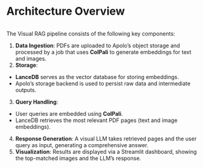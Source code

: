 # Architecture Overview

<figure><img src="https://lh7-rt.googleusercontent.com/docsz/AD_4nXffGeCkD5bNWgCEHL758pzDWfp7e97AzzSWqUz7EpZ8WeWkfsPZYUsA6-I1uY25tV6hWQvvFQPvbB-1eLJBxBS6HD1VJBE4GVmLVTAq1mNgqhu3gucBgk25O-6904W-Kq9R2GznEQ?key=otIZGGH9IV7FtNlKEVwhAb5T" alt=""><figcaption></figcaption></figure>

The Visual RAG pipeline consists of the following key components:

1. **Data Ingestion**: PDFs are uploaded to Apolo’s object storage and processed by a job that uses **ColPali** to generate embeddings for text and images.
2. **Storage**:

* **LanceDB** serves as the vector database for storing embeddings.
* Apolo’s storage backend is used to persist raw data and intermediate outputs.

3. **Query Handling**:

* User queries are embedded using **ColPali**.
* LanceDB retrieves the most relevant PDF pages (text and image embeddings).

4. **Response Generation**: A visual LLM takes retrieved pages and the user query as input, generating a comprehensive answer.
5. **Visualization**: Results are displayed via a Streamlit dashboard, showing the top-matched images and the LLM’s response.
